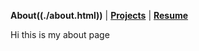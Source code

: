 <b>About((./about.html))</b> | <b>[Projects](./projects.html)</b> | <b>[Resume](./resume.html)</b>

Hi this is my about page
